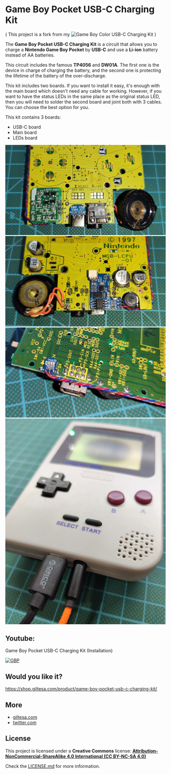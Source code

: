 # Game Boy Pocket USB-C Charging Kit

( This project is a fork from my ![Game Boy Color USB-C Charging Kit](https://github.com/giltesa/Game-Boy-Color-USB-C-charging-kit) )


The **Game Boy Pocket USB-C Charging Kit** is a circuit that allows you to charge a **Nintendo Game Boy Pocket** by **USB-C** and use a **Li-ion** battery instead of AA batteries.

This circuit includes the famous **TP4056** and **DW01A**. The first one is the device in charge of charging the battery, and the second one is protecting the lifetime of the battery of the over-discharge.

This kit includes two boards. If you want to install it easy, it's enough with the main board which doesn't need any cable for working. However, if you want to have the status LEDs in the same place as the original status LED, then you will need to solder the second board and joint both with 3 cables. You can choose the best option for you.

This kit contains 3 boards:

- USB-C board
- Main board
- LEDs board

![GBP](https://raw.githubusercontent.com/giltesa/Game-Boy-Pocket-USB-C-charging-kit/master/4.%20Photos/v1.1/IMG_20210424_211303.jpg)
![GBP](https://raw.githubusercontent.com/giltesa/Game-Boy-Pocket-USB-C-charging-kit/master/4.%20Photos/v1.1/IMG_20210424_211317.jpg)
![GBP](https://raw.githubusercontent.com/giltesa/Game-Boy-Pocket-USB-C-charging-kit/master/4.%20Photos/v1.1/IMG_20210424_211318.jpg)
![GBP](https://raw.githubusercontent.com/giltesa/Game-Boy-Pocket-USB-C-charging-kit/master/4.%20Photos/v1.1/IMG_20210515_191242.jpg)



## Youtube:

Game Boy Pocket USB-C Charging Kit (Installation)

[![GBP](https://img.youtube.com/vi/yOIhhSY7Itc/0.jpg)](https://www.youtube.com/watch?v=yOIhhSY7Itc)



## Would you like it?

https://shop.giltesa.com/product/game-boy-pocket-usb-c-charging-kit/



## More

- [giltesa.com](https://giltesa.com "giltesa.com")
- [twitter.com](https://twitter.com/giltesa "twitter.com")



## License

This project is licensed under a **Creative Commons** license:
**[Attribution-NonCommercial-ShareAlike 4.0 International (CC BY-NC-SA 4.0) ](https://creativecommons.org/licenses/by-nc-sa/4.0/)**

Check the [LICENSE.md](LICENSE.md) for more information.